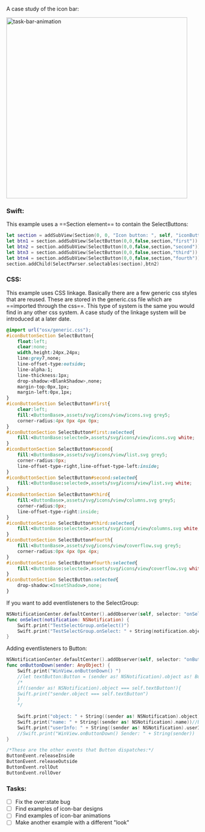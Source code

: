 A case study of the icon bar<!--more-->: 

<img width="474" alt="task-bar-animation" src="https://dl.dropboxusercontent.com/u/2559476/the_icon_bar_anim_x2p.gif">

### Swift:
This example uses a ==Section element== to contain the SelectButtons:  
  
```swift
let section = addSubView(Section(0, 0, "Icon button: ", self, "iconButtonSection")) as! Section;
let btn1 = section.addSubView(SelectButton(0,0,false,section,"first")) as! SelectButton;
let btn2 = section.addSubView(SelectButton(0,0,false,section,"second")) as! SelectButton;
let btn3 = section.addSubView(SelectButton(0,0,false,section,"third")) as! SelectButton;
let btn4 = section.addSubView(SelectButton(0,0,false,section,"fourth")) as! SelectButton;
section.addChild(SelectParser.selectables(section),btn2)
```
### CSS:
This example uses CSS linkage. Basically there are a few generic css styles that are reused. These are stored in the generic.css file which are ==imported through the css==. This type of system is the same you would find in any other css system. A case study of the linkage system will be introduced at a later date.  
  
```css
@import url("osx/generic.css");
#iconButtonSection SelectButton{
	float:left;
	clear:none;
	width,height:24px,24px;
	line:grey7,none;
	line-offset-type:outside;
	line-alpha:1;
	line-thickness:1px;
	drop-shadow:<BlankShadow>,none;
	margin-top:0px,1px;
	margin-left:0px,1px;
}
#iconButtonSection SelectButton#first{
	clear:left;
	fill:<ButtonBase>,assets/svg/icons/view/icons.svg grey5;
	corner-radius:4px 0px 4px 0px;
}
#iconButtonSection SelectButton#first:selected{
	fill:<ButtonBase:selected>,assets/svg/icons/view/icons.svg white;
}
#iconButtonSection SelectButton#second{
	fill:<ButtonBase>,assets/svg/icons/view/list.svg grey5;
	corner-radius:0px;
	line-offset-type-right,line-offset-type-left:inside;
}
#iconButtonSection SelectButton#second:selected{
	fill:<ButtonBase:selected>,assets/svg/icons/view/list.svg white;
}
#iconButtonSection SelectButton#third{
	fill:<ButtonBase>,assets/svg/icons/view/columns.svg grey5;
	corner-radius:0px;
	line-offset-type-right:inside;
}
#iconButtonSection SelectButton#third:selected{
	fill:<ButtonBase:selected>,assets/svg/icons/view/columns.svg white;
}
#iconButtonSection SelectButton#fourth{
	fill:<ButtonBase>,assets/svg/icons/view/coverflow.svg grey5;
	corner-radius:0px 4px 0px 4px;
}
#iconButtonSection SelectButton#fourth:selected{
	fill:<ButtonBase:selected>,assets/svg/icons/view/coverflow.svg white;
}
#iconButtonSection SelectButton:selected{
	drop-shadow:<InsetShadow>,none;
}
```

If you want to add eventlisteners to the SelectGroup:
  
```swift
NSNotificationCenter.defaultCenter().addObserver(self, selector: "onSelect:", name: SelectGroupEvent.select, object: selectGroup)
func onSelect(notification: NSNotification) {
    Swift.print("TestSelectGroup.onSelect()")
    Swift.print("TestSelectGroup.onSelect: " + String(notification.object))/* as ISelectable).isSelected*/
}
```

Adding eventlisteners to Button:
  

```swift
NSNotificationCenter.defaultCenter().addObserver(self, selector: "onButtonDown:", name: ButtonEvent.down, object: closeButton)
func onButtonDown(sender: AnyObject) {
    Swift.print("WinView.onButtonDown() ")
    //let textButton:Button = (sender as! NSNotification).object as! Button
    /*
    if((sender as! NSNotification).object === self.textButton!){
    Swift.print("sender.object === self.textButton")
    }
    */
    
    Swift.print("object: " + String((sender as! NSNotification).object))
    Swift.print("name: " + String((sender as! NSNotification).name))//buttonEventDown
    Swift.print("userInfo: " + String((sender as! NSNotification).userInfo))//nil
    //Swift.print("WinView.onButtonDown() Sender: " + String(sender))
}

/*These are the other events that Button dispatches:*/
ButtonEvent.releaseInside
ButtonEvent.releaseOutside
ButtonEvent.rollOut
ButtonEvent.rollOver
```

### Tasks:
- [ ] Fix the over:state bug
- [ ] Find examples of icon-bar designs
- [ ] Find examples of icon-bar animations
- [ ] Make another example with a different "look" 